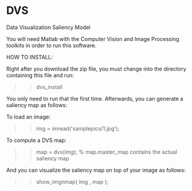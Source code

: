 # DVS
Data Visualization Saliency Model

You will need Matlab with the Computer Vision and Image Processing
toolkits in order to run this software.

HOW TO INSTALL:

Right after you download the zip file, you must change into the
directory containing this file and run:

>> dvs_install 

You only need to run that the first time. Afterwards, you can generate
a saliency map as follows:

To load an image:

>> img = imread('samplepics/1.jpg');

To compute a DVS map:

>> map = dvs(img); % map.master_map contains the actual saliency map 

And you can visualize the saliency map on top of your image as follows:

>> show_imgnmap( img , map ); 
